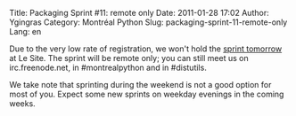 Title: Packaging Sprint #11: remote only
Date: 2011-01-28 17:02
Author: Ygingras
Category: Montréal Python
Slug: packaging-sprint-11-remote-only
Lang: en

<!--:en-->

Due to the very low rate of registration, we won't hold the [sprint
tomorrow][] at Le Site. The sprint will be remote only; you can still
meet us on irc.freenode.net, in \#montrealpython and in \#distutils.

We take note that sprinting during the weekend is not a good option for
most of you. Expect some new sprints on weekday evenings in the coming
weeks.

  [sprint tomorrow]: http://montrealpython.org/2011/01/packaging-sprint-11/
